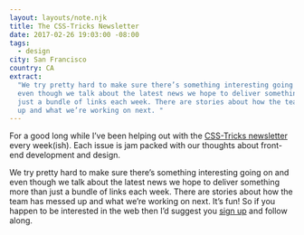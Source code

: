 ```yaml
---
layout: layouts/note.njk
title: The CSS-Tricks Newsletter
date: 2017-02-26 19:03:00 -08:00
tags:
  - design
city: San Francisco
country: CA
extract:
  "We try pretty hard to make sure there’s something interesting going on and
  even though we talk about the latest news we hope to deliver something more than
  just a bundle of links each week. There are stories about how the team has messed
  up and what we’re working on next. "
---
```


For a good long while I’ve been helping out with the [CSS-Tricks newsletter](https://css-tricks.com/newsletters/) every week(ish). Each issue is jam packed with our thoughts about front-end development and design.

We try pretty hard to make sure there’s something interesting going on and even though we talk about the latest news we hope to deliver something more than just a bundle of links each week. There are stories about how the team has messed up and what we’re working on next. It’s fun! So if you happen to be interested in the web then I’d suggest you [sign up](https://css-tricks.com/newsletters/#mc-embedded-subscribe-form) and follow along.
